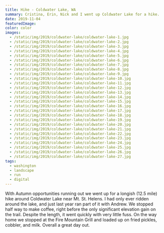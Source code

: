 ```yaml
---
title: Hike - Coldwater Lake, WA
summary: Cristina, Erin, Nick and I went up Coldwater Lake for a hike.
date: 2019-11-04
featuredImage:
color: color
images:
  - /static/img/2019/coldwater-lake/coldwater-lake-1.jpg
  - /static/img/2019/coldwater-lake/coldwater-lake-2.jpg
  - /static/img/2019/coldwater-lake/coldwater-lake-3.jpg
  - /static/img/2019/coldwater-lake/coldwater-lake-4.jpg
  - /static/img/2019/coldwater-lake/coldwater-lake-5.jpg
  - /static/img/2019/coldwater-lake/coldwater-lake-6.jpg
  - /static/img/2019/coldwater-lake/coldwater-lake-7.jpg
  - /static/img/2019/coldwater-lake/coldwater-lake-8.jpg
  - /static/img/2019/coldwater-lake/coldwater-lake-9.jpg
  - /static/img/2019/coldwater-lake/coldwater-lake-10.jpg
  - /static/img/2019/coldwater-lake/coldwater-lake-11.jpg
  - /static/img/2019/coldwater-lake/coldwater-lake-12.jpg
  - /static/img/2019/coldwater-lake/coldwater-lake-13.jpg
  - /static/img/2019/coldwater-lake/coldwater-lake-14.jpg
  - /static/img/2019/coldwater-lake/coldwater-lake-15.jpg
  - /static/img/2019/coldwater-lake/coldwater-lake-16.jpg
  - /static/img/2019/coldwater-lake/coldwater-lake-17.jpg
  - /static/img/2019/coldwater-lake/coldwater-lake-18.jpg
  - /static/img/2019/coldwater-lake/coldwater-lake-19.jpg
  - /static/img/2019/coldwater-lake/coldwater-lake-20.jpg
  - /static/img/2019/coldwater-lake/coldwater-lake-21.jpg
  - /static/img/2019/coldwater-lake/coldwater-lake-22.jpg
  - /static/img/2019/coldwater-lake/coldwater-lake-23.jpg
  - /static/img/2019/coldwater-lake/coldwater-lake-24.jpg
  - /static/img/2019/coldwater-lake/coldwater-lake-25.jpg
  - /static/img/2019/coldwater-lake/coldwater-lake-26.jpg
  - /static/img/2019/coldwater-lake/coldwater-lake-27.jpg    
tags:
  - washington
  - landscape
  - run
  - digital
---
```

With Autumn opportunities running out we went up for a longish (12.5 mile) hike around Coldwater Lake near Mt. St. Helens. I had only ever ridden around the lake, and just last year ran part of it with Andrew. We stopped half way to make coffee, right before the only significant elevation gain on the trail. Despite the length, it went quickly with very little fuss. On the way home we stopped at the Fire Mountain Grill and loaded up on fried pickles, cobbler, and milk. Overall a great day out.
